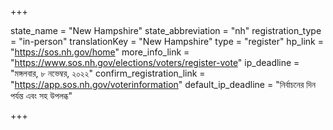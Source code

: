 +++

state_name = "New Hampshire"
state_abbreviation = "nh"
registration_type = "in-person"
translationKey = "New Hampshire"
type = "register"
hp_link = "https://sos.nh.gov/home"
more_info_link = "https://www.sos.nh.gov/elections/voters/register-vote"
ip_deadline = "মঙ্গলবার, ৮ নভেম্বর, ২০২২"
confirm_registration_link = "https://app.sos.nh.gov/voterinformation"
default_ip_deadline = "নির্বাচনের দিন পর্যন্ত এবং সহ উপলব্ধ"

+++